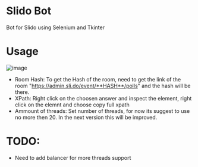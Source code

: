# Slido Bot
 Bot for Slido using Selenium and Tkinter

# Usage
![image](https://github.com/omerapp99/Slido-Bot/assets/29839037/42129d57-7086-492c-b029-f513ae963783)

- Room Hash:
  To get the Hash of the room, need to get the link of the room "https://admin.sli.do/event/**HASH**/polls" and the hash will be there.
- XPath:
  Right click on the choosen answer and inspect the element, right click on the elemnt and choose copy full xpath
- Ammount of threads:
  Set number of threads, for now its suggest to use no more then 20.
  In the next version this will be improved.



# TODO:
- Need to add balancer for more threads support
